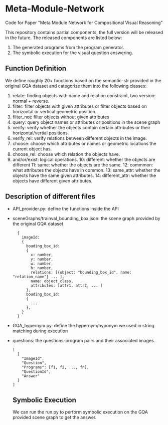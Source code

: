 # Meta-Module-Network
Code for Paper "Meta Module Network for Compositional Visual Reasoning"

This repository contains partial components, the full version will be released in the future. The released components are listed below:
1. The generated programs from the program generator.
2. The symbolic execution for the visual question answering.

## Function Definition
We define roughly 20+ functions based on the semantic-str provided in the original GQA dataset and categorize them into the following classes:
1. relate: finding objects with name and relation constraint, two version: normal + reverse.
2. filter: filter objects with given attributes or filter objects based on horizontal or vertical geometric position. 
3. filter_not: filter objects without given attributes
4. query: query object names or attributes or positions in the scene graph
5. verify: verify whether the objects contain certain attributes or their horizontal/vertial positions.
6. verify_rel: verify relations between different objects in the image.
7. choose: choose which attributes or names or geometric locations the current object has.
8. choose_rel: choose which relation the objects have.
9. and/or/exist: logical operations.
10: different: whether the objects are different
11: same: whether the objects are the same.
12: commmon: what attributes the objects have in common.
13: same_attr: whether the objects have the same given attributes.
14: different_attr: whether the objects have different given attributes.

## Description of different files
- API_provider.py: define the functions inside the API
- sceneGraphs/trainval_bounding_box.json: the scene graph provided by the original GQA dataset
  ```
    {
      imageId:
      {
        bouding_box_id:
        {
          x: number,
          y: number,
          w: number,
          h: number,
          relations: [{object: "bounding_box_id", name: "relation_name"} ... ],
          name: object_class,
          attributes: [attr1, attr2, ... ]
        },
        bouding_box_id:
        {
          ...
        },
      }
    }
  ```
- GQA_hypernym.py: define the hypernym/hyponym we used in string matching during execution
- questions: the questions-program pairs and their associated images.
  ```
  [
    [
      "ImageId",
      "Question",
      "Programs": [f1, f2, ..., fn],
      "QuestionId",
      "Answer"
    ]
  ]
  ```
  
  ## Symbolic Execution
  We can run the run.py to perform symbolic execution on the GQA provided scene graph to get the answer.
